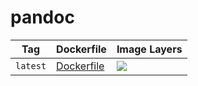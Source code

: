 # pandoc

Tag | Dockerfile | Image Layers
----|------------|-------------
`latest` | [Dockerfile](https://github.com/helphi/Dockerfile-pandoc/blob/master/Dockerfile) | [![](https://images.microbadger.com/badges/image/helphi/pandoc.svg)](https://microbadger.com/images/helphi/pandoc "Get your own image badge on microbadger.com")
